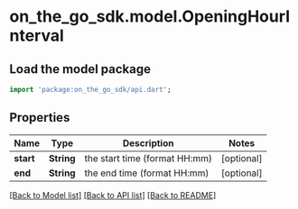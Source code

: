 # on_the_go_sdk.model.OpeningHourInterval

## Load the model package
```dart
import 'package:on_the_go_sdk/api.dart';
```

## Properties
Name | Type | Description | Notes
------------ | ------------- | ------------- | -------------
**start** | **String** | the start time (format HH:mm) | [optional] 
**end** | **String** | the end time (format HH:mm) | [optional] 

[[Back to Model list]](../README.md#documentation-for-models) [[Back to API list]](../README.md#documentation-for-api-endpoints) [[Back to README]](../README.md)


